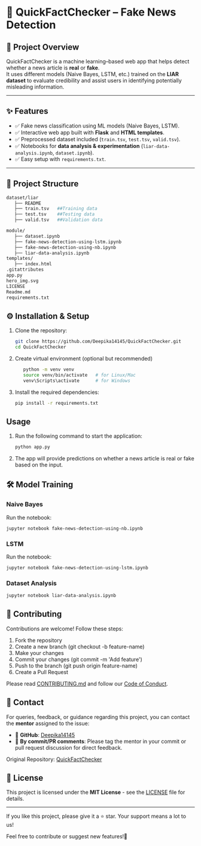 # 📰 QuickFactChecker – Fake News Detection

## 📌 Project Overview
QuickFactChecker is a machine learning–based web app that helps detect whether a news article is **real** or **fake**.  
It uses different models (Naive Bayes, LSTM, etc.) trained on the **LIAR dataset** to evaluate credibility and assist users in identifying potentially misleading information.  

---

## ✨ Features
- ✅ Fake news classification using ML models (Naive Bayes, LSTM).  
- ✅ Interactive web app built with **Flask** and **HTML templates**.  
- ✅ Preprocessed dataset included (`train.tsv`, `test.tsv`, `valid.tsv`).  
- ✅ Notebooks for **data analysis & experimentation** (`liar-data-analysis.ipynb`, `dataset.ipynb`).  
- ✅ Easy setup with `requirements.txt`.  

---

## 📂 Project Structure
```bash
dataset/liar
   ├── README
   ├── train.tsv   ##Training data
   ├── test.tsv    ##Testing data
   ├── valid.tsv   ##Validation data

module/
   ├── dataset.ipynb
   ├── fake-news-detection-using-lstm.ipynb
   ├── fake-news-detection-using-nb.ipynb
   ├── liar-data-analysis.ipynb
templates/
   ├── index.html
.gitattributes
app.py
hero_img.svg
LICENSE
Readme.md
requirements.txt
```

## ⚙️ Installation & Setup

1. Clone the repository:
   ```bash
   git clone https://github.com/Deepika14145/QuickFactChecker.git
   cd QuickFactChecker
   ```
2. Create virtual environment (optional but recommended)
   ```bash
      python -m venv venv
      source venv/bin/activate   # for Linux/Mac
      venv\Scripts\activate      # for Windows
   ```

3. Install the required dependencies:
   ```bash
   pip install -r requirements.txt
   ```

## Usage

1. Run the following command to start the application:
   ```bash
   python app.py
   ```

2. The app will provide predictions on whether a news article is real or fake based on the input.
   
## 🛠️ Model Training
### Naive Bayes
Run the notebook:
 ```bash
jupyter notebook fake-news-detection-using-nb.ipynb
 ```

### LSTM
Run the notebook:
 ```bash
jupyter notebook fake-news-detection-using-lstm.ipynb
 ```

### Dataset Analysis
```bash
jupyter notebook liar-data-analysis.ipynb
 ```
## 🤝 Contributing

Contributions are welcome! Follow these steps:

1. Fork the repository
2. Create a new branch (git checkout -b feature-name)
3. Make your changes
4. Commit your changes (git commit -m 'Add feature')
5. Push to the branch  (git push origin feature-name)
6. Create a Pull Request

Please read [CONTRIBUTING.md](CONTRIBUTING.md) and follow our [Code of Conduct](CODE_OF_CONDUCT.md).

## 📧 Contact  

For queries, feedback, or guidance regarding this project, you can contact the **mentor** assigned to the issue:  

- 📩 **GitHub**: [Deepika14145](https://github.com/Deepika14145)
- 💬 **By commit/PR comments**: Please tag the mentor in your commit or pull request discussion for direct feedback.  
 
Original Repository: [QuickFactChecker](https://github.com/Deepika14145/QuickFactChecker.git)  



## 📄 **License**
This project is licensed under the **MIT License** - see the [LICENSE](LICENSE) file for details.

--- 

If you like this project, please give it a ⭐ star. Your support means a lot to us!

Feel free to contribute or suggest new features!🙏
